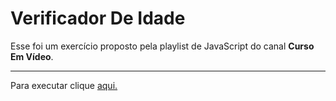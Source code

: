 # Verificador De Idade
 Esse foi um exercício proposto pela playlist de JavaScript do canal __Curso Em Vídeo__.
 ***
<p>Para executar clique <a href ="https://debor4h.github.io/verificadorIdade/verificador.html">aqui.</a></p>
